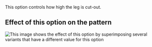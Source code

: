 This option controls how high the leg is cut-out.

## Effect of this option on the pattern

![This image shows the effect of this option by superimposing several variants that have a different value for this option](ursula\_legopening\_sample.svg "Effect of this option on the pattern")
